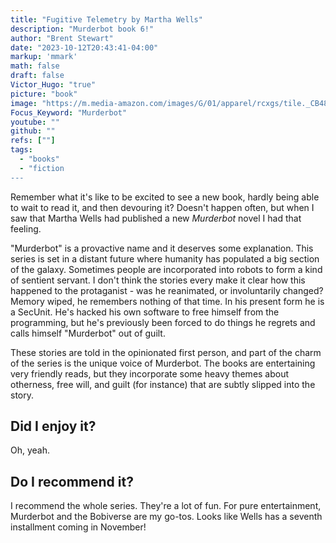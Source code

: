 ```yaml
---
title: "Fugitive Telemetry by Martha Wells"
description: "Murderbot book 6!"
author: "Brent Stewart"
date: "2023-10-12T20:43:41-04:00"
markup: 'mmark'
math: false
draft: false
Victor_Hugo: "true"
picture: "book"
image: "https://m.media-amazon.com/images/G/01/apparel/rcxgs/tile._CB483369110_.gif"
Focus_Keyword: "Murderbot"
youtube: ""
github: ""
refs: [""]
tags:
  - "books"
  - "fiction
---
```

Remember what it's like to be excited to see a new book, hardly being able to wait to read it, and then devouring it?  Doesn't happen often, but when I saw that Martha Wells had published a new _Murderbot_ novel I had that feeling.

"Murderbot" is a provactive name and it deserves some explanation.  This series is set in a distant future where humanity has populated a big section of the galaxy.  Sometimes people are incorporated into robots to form a kind of sentient servant.  I don't think the stories every make it clear how this happened to the protaganist - was he reanimated, or involuntarily changed?  Memory wiped, he remembers nothing of that time.  In his present form he is a SecUnit.  He's hacked his own software to free himself from the programming, but he's previously been forced to do things he regrets and calls himself "Murderbot" out of guilt.

These stories are told in the opinionated first person, and part of the charm of the series is the unique voice of Murderbot.  The books are entertaining very friendly reads, but they incorporate some heavy themes about otherness, free will, and guilt (for instance) that are subtly slipped into the story.

## Did I enjoy it?
Oh, yeah.

## Do I recommend it?
I recommend the whole series.  They're a lot of fun.  For pure entertainment, Murderbot and the Bobiverse are my go-tos.  Looks like Wells has a seventh installment coming in November!